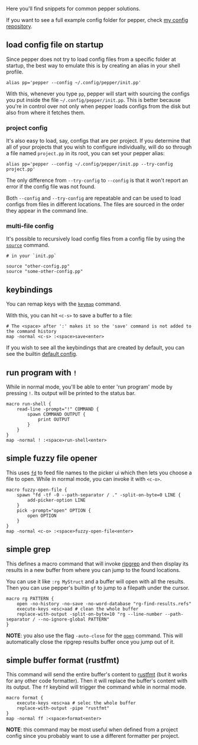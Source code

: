 Here you'll find snippets for common pepper solutions.

If you want to see a full example config folder for pepper, check [my config repository](https://github.com/vamolessa/pepper-config).

## load config file on startup
Since pepper does not try to load config files from a specific folder at startup,
the best way to emulate this is by creating an alias in your shell profile.

```
alias pp='pepper --config ~/.config/pepper/init.pp'
```

With this, whenever you type `pp`, pepper will start with sourcing the configs you put inside the file `~/.config/pepper/init.pp`.
This is better because you're in control over not only when pepper loads configs from the disk but also from where it fetches them.

### project config
It's also easy to load, say, configs that are per project. If you determine that all of your projects that you wish to configure
individually, will do so through a file named `project.pp` in its root, you can set your pepper alias:

```
alias pp='pepper --config ~/.config/pepper/init.pp --try-config project.pp'
```

The only difference from `--try-config` to `--config` is that it won't report an error if the config file was not found.

Both `--config` and `--try-config` are repeatable and can be used to load configs from files in different locations. The files are sourced in the order they appear in the command line.

### multi-file config
It's possible to recursively load config files from a config file by using the [`source`](command-reference#source) command.

```
# in your `init.pp`

source "other-config.pp"
source "some-other-config.pp"
```

## keybindings
You can remap keys with the [`keymap`](command-reference#map) command.

With this, you can hit `<c-s>` to save a buffer to a file:
```
# The <space> after ':' makes it so the 'save' command is not added to the command history
map -normal <c-s> :<space>save<enter>
```

If you wish to see all the keybindings that are created by default, you can see the builtin [default config](https://github.com/vamolessa/pepper/blob/master/src/default_config.pp).

## run program with `!`
While in normal mode, you'll be able to enter 'run program' mode by pressing `!`.
Its output will be printed to the status bar.

```
macro run-shell {
	read-line -prompt="!" COMMAND {
		spawn COMMAND OUTPUT {
			print OUTPUT
		}
	}
}
map -normal ! :<space>run-shell<enter>
```

## simple fuzzy file opener
This uses [`fd`](https://github.com/sharkdp/fd) to feed file names to the picker ui which then lets you choose a file to open.
While in normal mode, you can invoke it with `<c-o>`.

```
macro fuzzy-open-file {
	spawn "fd -tf -0 --path-separator / ." -split-on-byte=0 LINE {
		add-picker-option LINE
	}
	pick -prompt="open" OPTION {
		open OPTION
	}
}
map -normal <c-o> :<space>fuzzy-open-file<enter>
```

## simple grep
This defines a macro command that will invoke [ripgrep](https://github.com/BurntSushi/ripgrep) and then display its results in a new buffer
from where you can jump to the found locations.

You can use it like `:rg MyStruct` and a buffer will open with all the results.
Then you can use pepper's builtin `gf` to jump to a filepath under the cursor.

```
macro rg PATTERN {
	open -no-history -no-save -no-word-database "rg-find-results.refs"
	execute-keys <esc>aad # clean the whole buffer
	replace-with-output -split-on-byte=10 "rg --line-number --path-separator / --no-ignore-global PATTERN"
}
```

**NOTE**: you also use the flag `-auto-close` for the [`open`](command-reference#open) command.
This will automatically close the ripgrep results buffer once you jump out of it.

## simple buffer format (rustfmt)
This command will send the entire buffer's content to [rustfmt](https://github.com/rust-lang/rustfmt) (but it works for any other code formatter).
Then it will replace the buffer's content with its output.
The `ff` keybind will trigger the command while in normal mode.

```
macro format {
	execute-keys <esc>aa # selec the whole buffer
	replace-with-output -pipe "rustfmt"
}
map -normal ff :<space>format<enter>
```

**NOTE**: this command may be most useful when defined from a project config since you probably want to use a different formatter per project.
